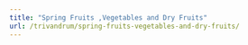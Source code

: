 ```yaml
---
title: "Spring Fruits ,Vegetables and Dry Fruits"
url: /trivandrum/spring-fruits-vegetables-and-dry-fruits/
---
```

